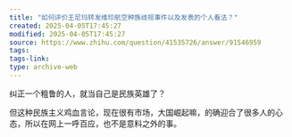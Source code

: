 ```yaml
---
title: "如何评价王尼玛转发维珍航空种族歧视事件以及发表的个人看法？"
created: 2025-04-05T17:45:27
modified: 2025-04-05T17:45:27
source: https://www.zhihu.com/question/41535726/answer/91546959
tags:
tags-link:
type: archive-web
---
```

纠正一个粗鲁的人，就当自己是民族英雄了？

但这种民族主义鸡血言论，现在很有市场，大国崛起嘛，的确迎合了很多人的心态，所以在网上一呼百应，也不是意料之外的事。